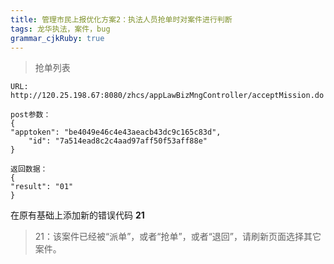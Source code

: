 ```yaml
---
title: 管理市民上报优化方案2：执法人员抢单时对案件进行判断 
tags: 龙华执法，案件，bug
grammar_cjkRuby: true
---
```

> 抢单列表

```
URL: http://120.25.198.67:8080/zhcs/appLawBizMngController/acceptMission.do
```
    post参数：
    {
    "apptoken": "be4049e46c4e43aeacb43dc9c165c83d",
        "id": "7a514ead8c2c4aad97aff50f53aff88e"
    }

    返回数据：
    {
    "result": "01"
    }
    
 在原有基础上添加新的错误代码 **21**
> 21：该案件已经被“派单”，或者“抢单”，或者“退回”，请刷新页面选择其它案件。
